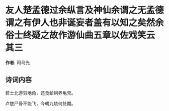 # 友人楚孟德过余纵言及神仙余谓之无孟德谓之有伊人也非诞妄者盖有以知之矣然余俗士终疑之故作游仙曲五章以佐戏笑云  其三

**作者**: 司马光

## 诗词内容

若士北游穷地角，还食蛤蜊养龟壳。

卢敖尸骨不能飞，今朝九垓何处期。

